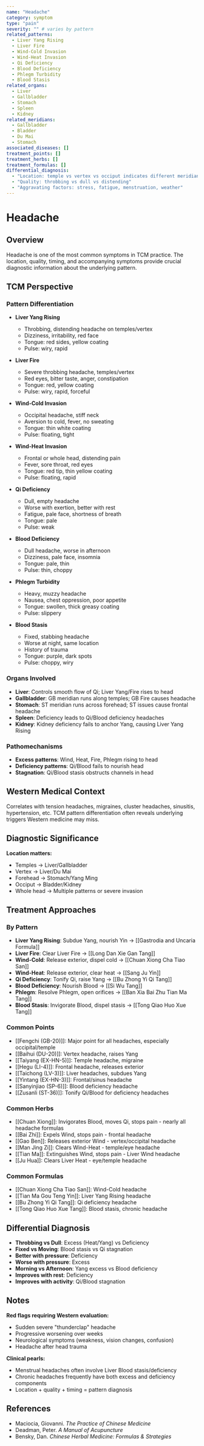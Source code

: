```yaml
---
name: "Headache"
category: symptom
type: "pain"
severity: "" # varies by pattern
related_patterns:
  - Liver Yang Rising
  - Liver Fire
  - Wind-Cold Invasion
  - Wind-Heat Invasion
  - Qi Deficiency
  - Blood Deficiency
  - Phlegm Turbidity
  - Blood Stasis
related_organs:
  - Liver
  - Gallbladder
  - Stomach
  - Spleen
  - Kidney
related_meridians:
  - Gallbladder
  - Bladder
  - Du Mai
  - Stomach
associated_diseases: []
treatment_points: []
treatment_herbs: []
treatment_formulas: []
differential_diagnosis:
  - "Location: temple vs vertex vs occiput indicates different meridians/organs"
  - "Quality: throbbing vs dull vs distending"
  - "Aggravating factors: stress, fatigue, menstruation, weather"
---
```


# Headache

## Overview
Headache is one of the most common symptoms in TCM practice. The location, quality, timing, and accompanying symptoms provide crucial diagnostic information about the underlying pattern.

## TCM Perspective

### Pattern Differentiation

- **Liver Yang Rising**
  - Throbbing, distending headache on temples/vertex
  - Dizziness, irritability, red face
  - Tongue: red sides, yellow coating
  - Pulse: wiry, rapid

- **Liver Fire**
  - Severe throbbing headache, temples/vertex
  - Red eyes, bitter taste, anger, constipation
  - Tongue: red, yellow coating
  - Pulse: wiry, rapid, forceful

- **Wind-Cold Invasion**
  - Occipital headache, stiff neck
  - Aversion to cold, fever, no sweating
  - Tongue: thin white coating
  - Pulse: floating, tight

- **Wind-Heat Invasion**
  - Frontal or whole head, distending pain
  - Fever, sore throat, red eyes
  - Tongue: red tip, thin yellow coating
  - Pulse: floating, rapid

- **Qi Deficiency**
  - Dull, empty headache
  - Worse with exertion, better with rest
  - Fatigue, pale face, shortness of breath
  - Tongue: pale
  - Pulse: weak

- **Blood Deficiency**
  - Dull headache, worse in afternoon
  - Dizziness, pale face, insomnia
  - Tongue: pale, thin
  - Pulse: thin, choppy

- **Phlegm Turbidity**
  - Heavy, muzzy headache
  - Nausea, chest oppression, poor appetite
  - Tongue: swollen, thick greasy coating
  - Pulse: slippery

- **Blood Stasis**
  - Fixed, stabbing headache
  - Worse at night, same location
  - History of trauma
  - Tongue: purple, dark spots
  - Pulse: choppy, wiry

### Organs Involved

- **Liver**: Controls smooth flow of Qi; Liver Yang/Fire rises to head
- **Gallbladder**: GB meridian runs along temples; GB Fire causes headache
- **Stomach**: ST meridian runs across forehead; ST issues cause frontal headache
- **Spleen**: Deficiency leads to Qi/Blood deficiency headaches
- **Kidney**: Kidney deficiency fails to anchor Yang, causing Liver Yang Rising

### Pathomechanisms

- **Excess patterns**: Wind, Heat, Fire, Phlegm rising to head
- **Deficiency patterns**: Qi/Blood fails to nourish head
- **Stagnation**: Qi/Blood stasis obstructs channels in head

## Western Medical Context

Correlates with tension headaches, migraines, cluster headaches, sinusitis, hypertension, etc. TCM pattern differentiation often reveals underlying triggers Western medicine may miss.

## Diagnostic Significance

**Location matters:**
- Temples → Liver/Gallbladder
- Vertex → Liver/Du Mai
- Forehead → Stomach/Yang Ming
- Occiput → Bladder/Kidney
- Whole head → Multiple patterns or severe invasion

## Treatment Approaches

### By Pattern

- **Liver Yang Rising**: Subdue Yang, nourish Yin → [[Gastrodia and Uncaria Formula]]
- **Liver Fire**: Clear Liver Fire → [[Long Dan Xie Gan Tang]]
- **Wind-Cold**: Release exterior, dispel cold → [[Chuan Xiong Cha Tiao San]]
- **Wind-Heat**: Release exterior, clear heat → [[Sang Ju Yin]]
- **Qi Deficiency**: Tonify Qi, raise Yang → [[Bu Zhong Yi Qi Tang]]
- **Blood Deficiency**: Nourish Blood → [[Si Wu Tang]]
- **Phlegm**: Resolve Phlegm, open orifices → [[Ban Xia Bai Zhu Tian Ma Tang]]
- **Blood Stasis**: Invigorate Blood, dispel stasis → [[Tong Qiao Huo Xue Tang]]

### Common Points

- [[Fengchi (GB-20)]]: Major point for all headaches, especially occipital/temple
- [[Baihui (DU-20)]]: Vertex headache, raises Yang
- [[Taiyang (EX-HN-5)]]: Temple headache, migraine
- [[Hegu (LI-4)]]: Frontal headache, releases exterior
- [[Taichong (LV-3)]]: Liver headaches, subdues Yang
- [[Yintang (EX-HN-3)]]: Frontal/sinus headache
- [[Sanyinjiao (SP-6)]]: Blood deficiency headache
- [[Zusanli (ST-36)]]: Tonify Qi/Blood for deficiency headaches

### Common Herbs

- [[Chuan Xiong]]: Invigorates Blood, moves Qi, stops pain - nearly all headache formulas
- [[Bai Zhi]]: Expels Wind, stops pain - frontal headache
- [[Gao Ben]]: Releases exterior Wind - vertex/occipital headache
- [[Man Jing Zi]]: Clears Wind-Heat - temple/eye headache
- [[Tian Ma]]: Extinguishes Wind, stops pain - Liver Wind headache
- [[Ju Hua]]: Clears Liver Heat - eye/temple headache

### Common Formulas

- [[Chuan Xiong Cha Tiao San]]: Wind-Cold headache
- [[Tian Ma Gou Teng Yin]]: Liver Yang Rising headache
- [[Bu Zhong Yi Qi Tang]]: Qi deficiency headache
- [[Tong Qiao Huo Xue Tang]]: Blood stasis, chronic headache

## Differential Diagnosis

- **Throbbing vs Dull**: Excess (Heat/Yang) vs Deficiency
- **Fixed vs Moving**: Blood stasis vs Qi stagnation
- **Better with pressure**: Deficiency
- **Worse with pressure**: Excess
- **Morning vs Afternoon**: Yang excess vs Blood deficiency
- **Improves with rest**: Deficiency
- **Improves with activity**: Qi/Blood stagnation

## Notes

**Red flags requiring Western evaluation:**
- Sudden severe "thunderclap" headache
- Progressive worsening over weeks
- Neurological symptoms (weakness, vision changes, confusion)
- Headache after head trauma

**Clinical pearls:**
- Menstrual headaches often involve Liver Blood stasis/deficiency
- Chronic headaches frequently have both excess and deficiency components
- Location + quality + timing = pattern diagnosis

## References
- Maciocia, Giovanni. *The Practice of Chinese Medicine*
- Deadman, Peter. *A Manual of Acupuncture*
- Bensky, Dan. *Chinese Herbal Medicine: Formulas & Strategies*
